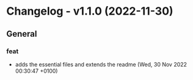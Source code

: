 # Changelog - v1.1.0 (2022-11-30)

## General

### feat

- adds the essential files and extends the readme (Wed, 30 Nov 2022 00:30:47 +0100)
